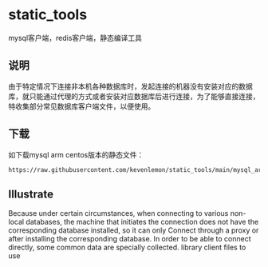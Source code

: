 # static_tools
mysql客户端，redis客户端，静态编译工具

## 说明
由于特定情况下连接非本机各种数据库时，发起连接的机器没有安装对应的数据库，就只能通过代理的方式或者安装对应数据库后进行连接，为了能够直接连接，特收集部分常见数据库客户端文件，以便使用。
## 下载
如下载mysql arm centos版本的静态文件：
```
https://raw.githubusercontent.com/kevenlemon/static_tools/main/mysql_arm_centos
```
## Illustrate
Because under certain circumstances, when connecting to various non-local databases, the machine that initiates the connection does not have the corresponding database installed, so it can only
Connect through a proxy or after installing the corresponding database. In order to be able to connect directly, some common data are specially collected.
library client files to use
